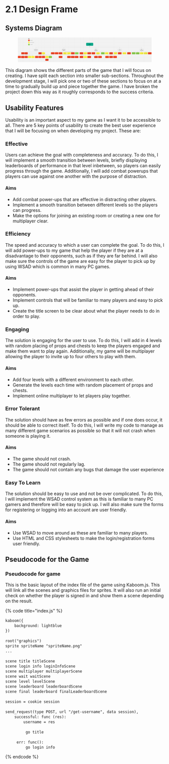 # 2.1 Design Frame

## Systems Diagram

<figure><img src="../.gitbook/assets/image (1).png" alt=""><figcaption></figcaption></figure>

This diagram shows the different parts of the game that I will focus on creating. I have split each section into smaller sub-sections. Throughout the development stage, I will pick one or two of these sections to focus on at a time to gradually build up and piece together the game. I have broken the project down this way as it roughly corresponds to the success criteria.

## Usability Features

Usability is an important aspect to my game as I want it to be accessible to all. There are 5 key points of usability to create the best user experience that I will be focusing on when developing my project. These are:

### Effective

Users can achieve the goal with completeness and accuracy. To do this, I will implement a smooth transition between levels, briefly displaying leaderboards of performance in that level inbetween, so players can easily progress through the game. Additionally, I will add combat powerups that players can use against one another with the purpose of distraction.

#### Aims

* Add combat power-ups that are effective in distracting other players.
* Implement a smooth transition between different levels so the players can progress.
* Make the options for joining an existing room or creating a new one for multiplayer clear.

### Efficiency

The speed and accuracy to which a user can complete the goal. To do this, I will add power-ups to my game that help the player if they are at a disadvantage to their opponents, such as if they are far behind. I will also make sure the controls of the game are easy for the player to pick up by using WSAD which is common in many PC games.

#### Aims

* Implement power-ups that assist the player in getting ahead of their opponents.
* Implement controls that will be familiar to many players and easy to pick up.
* Create the title screen to be clear about what the player needs to do in order to play.

### Engaging

The solution is engaging for the user to use. To do this, I will add in 4 levels with random placing of props and chests to keep the players engaged and make them want to play again. Additionally, my game will be multiplayer allowing the player to invite up to four others to play with them.

#### Aims

* Add four levels with a different environment to each other.
* Generate the levels each time with random placement of props and chests.
* Implement online multiplayer to let players play together.

### Error Tolerant

The solution should have as few errors as possible and if one does occur, it should be able to correct itself. To do this, I will write my code to manage as many different game scenarios as possible so that it will not crash when someone is playing it.

#### Aims

* The game should not crash.
* The game should not regularly lag.
* The game should not contain any bugs that damage the user experience

### Easy To Learn

The solution should be easy to use and not be over complicated. To do this, I will implement the WSAD control system as this is familiar to many PC gamers and therefore will be easy to pick up. I will also make sure the forms for registering or logging into an account are user friendly.

#### Aims

* Use WSAD to move around as these are familiar to many players.
* Use HTML and CSS stylesheets to make the login/registration forms user friendly.

## Pseudocode for the Game

### Pseudocode for game

This is the basic layout of the index file of the game using Kaboom.js. This will link all the scenes and graphics files for sprites. It will also run an initial check on whether the player is signed in and show them a scene depending on the result.

{% code title="index.js" %}
```
kaboom({
    background: lightblue
})

root("graphics")
sprite spriteName "spriteName.png"
...

scene title titleScene
scene login info loginInfoScene
scene multiplayer multiplayerScene
scene wait waitScene
scene level levelScene
scene leaderboard leaderboardScene
scene final leaderboard finalLeaderboardScene

session = cookie session

send_request(type POST, url "/get-username", data session),
    successful: func (res):
        username = res
        
         go title
         
     err: func():
         go login info
```
{% endcode %}
